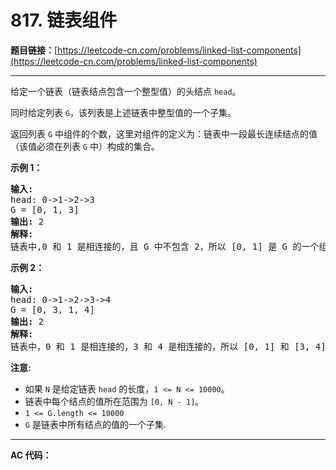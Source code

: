 # 817. 链表组件

**题目链接：**[https://leetcode-cn.com/problems/linked-list-components](https://leetcode-cn.com/problems/linked-list-components)

---

<div class="content__1Y2H">
 <div class="notranslate">
  <p>给定一个链表（链表结点包含一个整型值）的头结点&nbsp;<code>head</code>。</p> 
  <p>同时给定列表&nbsp;<code>G</code>，该列表是上述链表中整型值的一个子集。</p> 
  <p>返回列表&nbsp;<code>G</code>&nbsp;中组件的个数，这里对组件的定义为：链表中一段最长连续结点的值（该值必须在列表&nbsp;<code>G</code>&nbsp;中）构成的集合。</p> 
  <p><strong>示例&nbsp;1：</strong></p> 
  <pre class="language-text"><strong>输入:</strong> 
head: 0-&gt;1-&gt;2-&gt;3
G = [0, 1, 3]
<strong>输出:</strong> 2
<strong>解释:</strong> 
链表中,0 和 1 是相连接的，且 G 中不包含 2，所以 [0, 1] 是 G 的一个组件，同理 [3] 也是一个组件，故返回 2。</pre> 
  <p><strong>示例 2：</strong></p> 
  <pre class="language-text"><strong>输入:</strong> 
head: 0-&gt;1-&gt;2-&gt;3-&gt;4
G = [0, 3, 1, 4]
<strong>输出:</strong> 2
<strong>解释:</strong> 
链表中，0 和 1 是相连接的，3 和 4 是相连接的，所以 [0, 1] 和 [3, 4] 是两个组件，故返回 2。</pre> 
  <p><strong>注意:</strong></p> 
  <ul> 
   <li>如果&nbsp;<code>N</code>&nbsp;是给定链表&nbsp;<code>head</code>&nbsp;的长度，<code>1 &lt;= N &lt;= 10000</code>。</li> 
   <li>链表中每个结点的值所在范围为&nbsp;<code>[0, N - 1]</code>。</li> 
   <li><code>1 &lt;= G.length &lt;= 10000</code></li> 
   <li><code>G</code> 是链表中所有结点的值的一个子集.</li> 
  </ul> 
 </div>
</div>

---

**AC 代码：**

```java

```